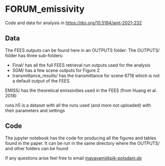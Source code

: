 # FORUM_emissivity
Code and data for analysis in https://doi.org/10.5194/amt-2021-232

## Data
The FEES outputs can be found here in an OUTPUTS folder:
The OUTPUTS/ folder has three sub-folders: 
- Final/ has all the full FEES retrieval run outputs used for the analysis
- SGM/ has a few scene outputs for Figure 2
- transmittance_results/ has the transmittance for scene 6718 which is not a default output of the FEES

EMISS/ has the theoretical emissivities used in the FEES (from Huang et al. 2018)

runs.h5 is a dataset with all the runs used (and more not uploaded) with their parameters and settings

## Code
The jupyter notebook has the code for producing all the figures and tables found in the paper. It can be run in the same directory where the OUTPUTS/ and other folders can be found

If any questions arise feel free to email mayayami@pik-potsdam.de
